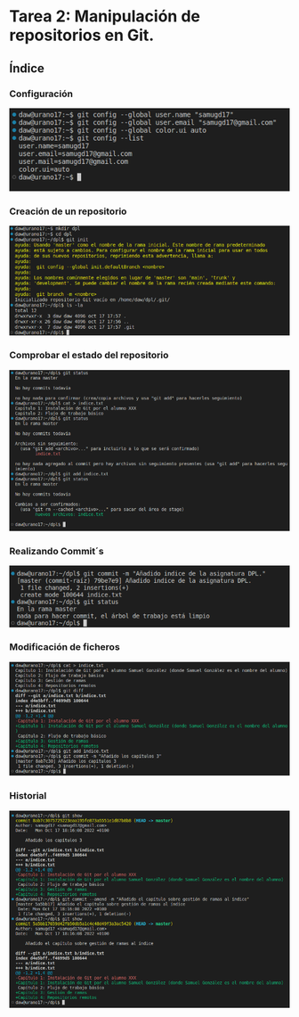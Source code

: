# Tarea 2: Manipulación de repositorios en Git.
## Índice
### Configuración

<img src ="https://github.com/samugd17/Entornos-de-desarrollo/blob/main/TAREAS/Tarea2/IMG/Tarea2%20Paso1.1png.png">


### Creación de un repositorio

<img src ="https://github.com/samugd17/Entornos-de-desarrollo/blob/main/TAREAS/Tarea2/IMG/Tarea2%20Paso2.2png.png">

### Comprobar el estado del repositorio

<img src ="https://github.com/samugd17/Entornos-de-desarrollo/blob/main/TAREAS/Tarea2/IMG/Tarea2%20Paso3.3png.png">

### Realizando Commit´s

<img src ="https://github.com/samugd17/Entornos-de-desarrollo/blob/main/TAREAS/Tarea2/IMG/Tarea2%20Paso4.4.png">

### Modificación de ficheros

<img src ="https://github.com/samugd17/Entornos-de-desarrollo/blob/main/TAREAS/Tarea2/IMG/Tarea2%20Paso5.5png.png">

### Historial

<img src ="https://github.com/samugd17/Entornos-de-desarrollo/blob/main/TAREAS/Tarea2/IMG/Tarea2%20Paso6.6png.png">
